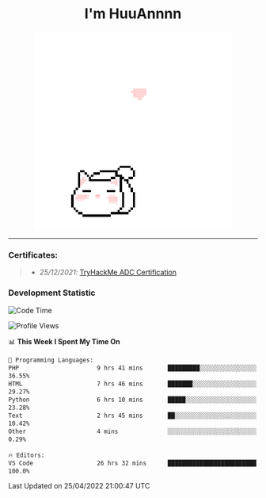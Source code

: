 <h1 align='center'>I'm HuuAnnnn</h1>
<p align="center">
 <img src="cat_intro.gif" />
</p>

___

### Certificates:
>- *25/12/2021*: [TryHackMe ADC Certification](https://tryhackme-certificates.s3-eu-west-1.amazonaws.com/THM-HKVVJOIWJA.png)


### Development Statistic

<!--START_SECTION:waka-->
![Code Time](http://img.shields.io/badge/Code%20Time-118%20hrs%206%20mins-blue)

![Profile Views](http://img.shields.io/badge/Profile%20Views-18-blue)

📊 **This Week I Spent My Time On** 

```text
💬 Programming Languages: 
PHP                      9 hrs 41 mins       █████████░░░░░░░░░░░░░░░░   36.55% 
HTML                     7 hrs 46 mins       ███████░░░░░░░░░░░░░░░░░░   29.27% 
Python                   6 hrs 10 mins       █████░░░░░░░░░░░░░░░░░░░░   23.28% 
Text                     2 hrs 45 mins       ██░░░░░░░░░░░░░░░░░░░░░░░   10.42% 
Other                    4 mins              ░░░░░░░░░░░░░░░░░░░░░░░░░   0.29%

🔥 Editors: 
VS Code                  26 hrs 32 mins      █████████████████████████   100.0%

```


 Last Updated on 25/04/2022 21:00:47 UTC
<!--END_SECTION:waka-->
